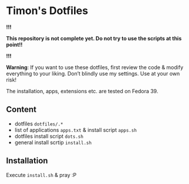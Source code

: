 # Timon's Dotfiles
**!!!**

**This repository is not complete yet. Do not try to use the scripts at this point!!**

**!!!**

**Warning**: If you want to use these dotfiles, first review the code & modify everything to your liking. Don’t blindly use my settings. Use at your own risk!

The installation, apps, extensions etc. are tested on Fedora 39.

## Content
- dotfiles `dotfiles/.*`
- list of applications `apps.txt` & install script `apps.sh`
- dotfiles install script `dots.sh`
- general install scrtip `install.sh`

## Installation
Execute `install.sh` & pray :P
